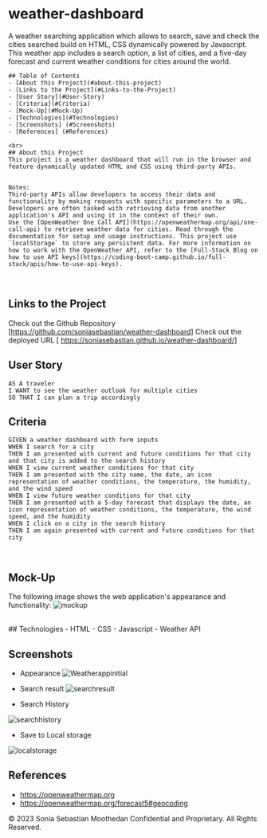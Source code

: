 # weather-dashboard
A weather searching application which allows to search, save and check the cities searched build on HTML, CSS dynamically powered by Javascript.
This weather app includes a search option, a list of cities, and a five-day forecast and current weather conditions for cities around the world.
```
## Table of Contents
- [About this Project](#about-this-project)
- [Links to the Project](#Links-to-the-Project)
- [User Story](#User-Story)
- [Criteria](#Criteria)
- [Mock-Up](#Mock-Up)
- [Technologies](#Technologies)
- [Screenshots] (#Screenshots)
- [References] (#References)

<br>
## About this Project
This project is a weather dashboard that will run in the browser and feature dynamically updated HTML and CSS using third-party APIs.


Notes:
Third-party APIs allow developers to access their data and functionality by making requests with specific parameters to a URL. Developers are often tasked with retrieving data from another application's API and using it in the context of their own.
Use the [OpenWeather One Call API](https://openweathermap.org/api/one-call-api) to retrieve weather data for cities. Read through the documentation for setup and usage instructions. This project use `localStorage` to store any persistent data. For more information on how to work with the OpenWeather API, refer to the [Full-Stack Blog on how to use API keys](https://coding-boot-camp.github.io/full-
stack/apis/how-to-use-api-keys).
```
<br>

## Links to the Project
Check out the Github Repository [https://github.com/soniasebastian/weather-dashboard]
Check out the deployed URL [ https://soniasebastian.github.io/weather-dashboard/]
<br>

## User Story
```
AS A traveler
I WANT to see the weather outlook for multiple cities
SO THAT I can plan a trip accordingly
```
## Criteria
```
GIVEN a weather dashboard with form inputs
WHEN I search for a city
THEN I am presented with current and future conditions for that city and that city is added to the search history
WHEN I view current weather conditions for that city
THEN I am presented with the city name, the date, an icon representation of weather conditions, the temperature, the humidity, and the wind speed
WHEN I view future weather conditions for that city
THEN I am presented with a 5-day forecast that displays the date, an icon representation of weather conditions, the temperature, the wind speed, and the humidity
WHEN I click on a city in the search history
THEN I am again presented with current and future conditions for that city
```
<br />

## Mock-Up
The following image shows the web application's appearance and functionality:
![mockup](https://github.com/soniasebastian/weather-dashboard/assets/130253087/8d8e108a-bd2a-4412-b323-d86d4d495d2a)

<br />
## Technologies
- HTML
- CSS
- Javascript
- Weather API

<br>

## Screenshots
* Appearance 
![Weatherappinitial](https://github.com/soniasebastian/weather-dashboard/assets/130253087/ed176994-66d9-46ef-8978-da32467f2c5f)

* Search result
![searchresult](https://github.com/soniasebastian/weather-dashboard/assets/130253087/eefa5c5a-888d-4626-9d1b-b6be57624394)

* Search History

![searchhistory](https://github.com/soniasebastian/weather-dashboard/assets/130253087/915ef5c5-e3ab-4dec-ab40-884d20e2331d)


* Save to Local storage

![localstorage](https://github.com/soniasebastian/weather-dashboard/assets/130253087/3cc51a54-0965-419e-a60a-ef5a2c4a8088)


## References
* https://openweathermap.org
* https://openweathermap.org/forecast5#geocoding


© 2023 Sonia Sebastian Moothedan Confidential and Proprietary. All Rights Reserved.
